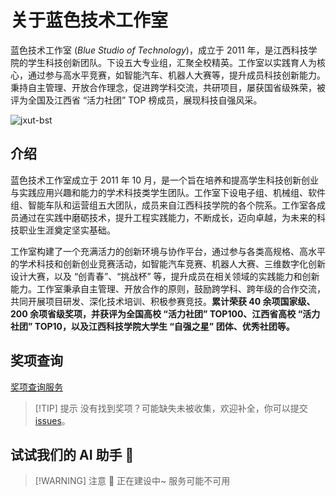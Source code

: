 # 关于蓝色技术工作室

蓝色技术工作室 (*Blue Studio of Technology*)，成立于 2011 年，是江西科技学院的学生科技创新团队。下设五大专业组，汇聚全校精英。工作室以实践育人为核心，通过参与高水平竞赛，如智能汽车、机器人大赛等，提升成员科技创新能力。秉持自主管理、开放合作理念，促进跨学科交流，共研项目，屡获国省级殊荣，被评为全国及江西省 “活力社团” TOP 榜成员，展现科技自强风采。

![jxut-bst](assets/about-bst/IMG-20250222145439019.png)

## 介绍

蓝色技术工作室成立于 2011 年 10 月，是一个旨在培养和提高学生科技创新创业与实践应用兴趣和能力的学术科技类学生团队。工作室下设电子组、机械组、软件组、智能车队和运营组五大团队，成员来自江西科技学院的各个院系。工作室各成员通过在实践中磨砺技术，提升工程实践能力，不断成长，迈向卓越，为未来的科技职业生涯奠定坚实基础。

工作室构建了一个充满活力的创新环境与协作平台，通过参与各类高规格、高水平的学术科技和创新创业竞赛活动，如智能汽车竞赛、机器人大赛、三维数字化创新设计大赛，以及 “创青春”、“挑战杯” 等，提升成员在相关领域的实践能力和创新能力。工作室秉承自主管理、开放合作的原则，鼓励跨学科、跨年级的合作交流，共同开展项目研发、深化技术培训、积极参赛竞技。**累计荣获 40 余项国家级、200 余项省级奖项，并获评为全国高校 “活力社团” TOP100、江西省高校 “活力社团” TOP10，以及江西科技学院大学生 “自强之星” 团体、优秀社团等。**

## 奖项查询

[奖项查询服务](https://eab6f7z1wy1.feishu.cn/share/base/query/shrcnlUAYhnx0RIfV5lieoTIJCe)

> [!TIP] 提示
>没有找到奖项？可能缺失未被收集，欢迎补全，你可以提交 [issues](https://github.com/JXUT-BST/JXUT-BST.github.io/issues)。

## 试试我们的 AI 助手 🤖

<script setup>
import DifyEmbedding from '@theme/components/DifyEmbedding.vue'
</script>

> [!WARNING] 注意
> 🚧 正在建设中~ 服务可能不可用

<DifyEmbedding/>
